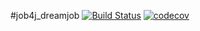 #job4j_dreamjob
[![Build Status](https://travis-ci.org/grigan-uragan/job4j_dreamjob.svg?branch=master)](https://travis-ci.org/grigan-uragan/job4j_dreamjob)
[![codecov](https://codecov.io/gh/grigan-uragan/job4j_dreamjob/branch/master/graph/badge.svg)](https://codecov.io/gh/grigan-uragan/job4j_dreamjob)